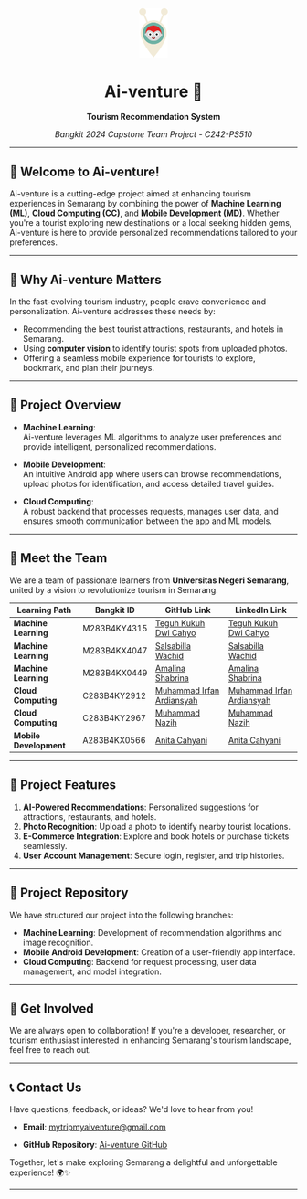 <p align="center">
  <img src="logo-ai-venture.png" alt="Ai-Venture Logo" width="50"/>
</p>

<h1 align="center">Ai-venture 🌟</h1>  
<p align="center"><b>Tourism Recommendation System</b></p>  
<p align="center"><i>Bangkit 2024 Capstone Team Project - C242-PS510</i></p>

---
## 👋 Welcome to Ai-venture!  
Ai-venture is a cutting-edge project aimed at enhancing tourism experiences in Semarang by combining the power of **Machine Learning (ML)**, **Cloud Computing (CC)**, and **Mobile Development (MD)**. Whether you're a tourist exploring new destinations or a local seeking hidden gems, Ai-venture is here to provide personalized recommendations tailored to your preferences.

---

## 🍃 Why Ai-venture Matters  
In the fast-evolving tourism industry, people crave convenience and personalization. Ai-venture addresses these needs by:  
- Recommending the best tourist attractions, restaurants, and hotels in Semarang.  
- Using **computer vision** to identify tourist spots from uploaded photos.  
- Offering a seamless mobile experience for tourists to explore, bookmark, and plan their journeys.

---

## 🚀 Project Overview  
- **Machine Learning**:  
  Ai-venture leverages ML algorithms to analyze user preferences and provide intelligent, personalized recommendations.  

- **Mobile Development**:  
  An intuitive Android app where users can browse recommendations, upload photos for identification, and access detailed travel guides.  

- **Cloud Computing**:  
  A robust backend that processes requests, manages user data, and ensures smooth communication between the app and ML models.

---

## 👥 Meet the Team  
We are a team of passionate learners from **Universitas Negeri Semarang**, united by a vision to revolutionize tourism in Semarang.  

| **Learning Path**    | **Bangkit ID**    | **GitHub Link**                        | **LinkedIn Link**                   |  
|-----------------------|-------------------|----------------------------------------|-------------------------------------|  
| **Machine Learning**  | M283B4KY4315     | [Teguh Kukuh Dwi Cahyo](https://github.com/teguhkdc)  | [Teguh Kukuh Dwi Cahyo](https://www.linkedin.com/in/teguh-kukuh-dwi-cahyo) |  
| **Machine Learning**  | M283B4KX4047     | [Salsabilla Wachid](https://github.com/salsabill4) | [Salsabilla Wachid](https://www.linkedin.com/in/salsabilla-wachid-b63206323) |  
| **Machine Learning**  | M283B4KX0449     | [Amalina Shabrina](https://github.com/AmalinaShabrina) | [Amalina Shabrina](https://www.linkedin.com/in/amalina-shabrina-3a6a801a5) |  
| **Cloud Computing**   | C283B4KY2912     | [Muhammad Irfan Ardiansyah](https://github.com/irfanardi3001) | [Muhammad Irfan Ardiansyah](https://www.linkedin.com/in/muhammad-irfan-ardiansyah) |  
| **Cloud Computing**   | C283B4KY2967     | [Muhammad Nazih](https://github.com/muhnazih029) | [Muhammad Nazih](https://www.linkedin.com/in/muhnazih029) |  
| **Mobile Development**| A283B4KX0566     | [Anita Cahyani](https://github.com/Shiningvoice) | [Anita Cahyani](https://www.linkedin.com/in/anita-cahyani) |  


---

## 🌟 Project Features  
1. **AI-Powered Recommendations**: Personalized suggestions for attractions, restaurants, and hotels.  
2. **Photo Recognition**: Upload a photo to identify nearby tourist locations.  
3. **E-Commerce Integration**: Explore and book hotels or purchase tickets seamlessly.  
4. **User Account Management**: Secure login, register, and trip histories.

---

## 📂 Project Repository  
We have structured our project into the following branches:  
- **Machine Learning**: Development of recommendation algorithms and image recognition.  
- **Mobile Android Development**: Creation of a user-friendly app interface.  
- **Cloud Computing**: Backend for request processing, user data management, and model integration.

---

## 🤝 Get Involved  
We are always open to collaboration! If you're a developer, researcher, or tourism enthusiast interested in enhancing Semarang's tourism landscape, feel free to reach out.  

---

## 📞 Contact Us  
Have questions, feedback, or ideas? We'd love to hear from you!  
- **Email**:  mytripmyaiventure@gmail.com
  
- **GitHub Repository**: [Ai-venture GitHub](https://github.com/Ai-venture6)

Together, let's make exploring Semarang a delightful and unforgettable experience! 🌍✨  

---